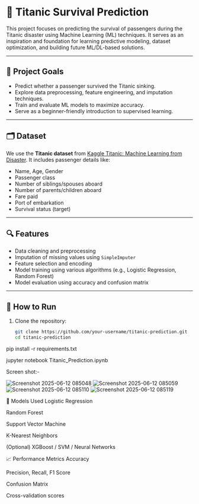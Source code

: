 # 🚢 Titanic Survival Prediction

This project focuses on predicting the survival of passengers during the Titanic disaster using Machine Learning (ML) techniques. It serves as an inspiration and foundation for learning predictive modeling, dataset optimization, and building future ML/DL-based solutions.

---

## 📌 Project Goals

- Predict whether a passenger survived the Titanic sinking.
- Explore data preprocessing, feature engineering, and imputation techniques.
- Train and evaluate ML models to maximize accuracy.
- Serve as a beginner-friendly introduction to supervised learning.

---

## 🗂️ Dataset

We use the **Titanic dataset** from [Kaggle Titanic: Machine Learning from Disaster](https://www.kaggle.com/competitions/titanic). It includes passenger details like:

- Name, Age, Gender
- Passenger class
- Number of siblings/spouses aboard
- Number of parents/children aboard
- Fare paid
- Port of embarkation
- Survival status (target)

---

## 🔍 Features

- Data cleaning and preprocessing
- Imputation of missing values using `SimpleImputer`
- Feature selection and encoding
- Model training using various algorithms (e.g., Logistic Regression, Random Forest)
- Model evaluation using accuracy and confusion matrix

---

## 🚀 How to Run

1. Clone the repository:
   ```bash
   git clone https://github.com/your-username/titanic-prediction.git
   cd titanic-prediction
pip install -r requirements.txt

jupyter notebook Titanic_Prediction.ipynb

Screen shot:-

![Screenshot 2025-06-12 085048](https://github.com/user-attachments/assets/77577772-5368-4fba-9f0e-99212185d3ca)
![Screenshot 2025-06-12 085059](https://github.com/user-attachments/assets/d65f37ed-e564-4b11-b3fb-984597aec2a3)
![Screenshot 2025-06-12 085110](https://github.com/user-attachments/assets/598e1668-b421-412e-8ed8-e0bee9962882)
![Screenshot 2025-06-12 085119](https://github.com/user-attachments/assets/76a81058-f6a0-4c6d-b28c-a796e692f68e)


🧠 Models Used
Logistic Regression

Random Forest

Support Vector Machine

K-Nearest Neighbors

(Optional) XGBoost / SVM / Neural Networks

📈 Performance Metrics
Accuracy

Precision, Recall, F1 Score

Confusion Matrix

Cross-validation scores

